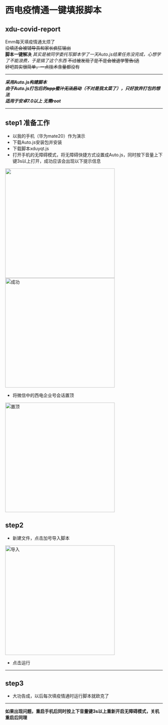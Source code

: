 # 西电疫情通一键填报脚本
## xdu-covid-report
Emm每天填疫情通太烦了  
~~没填还会被辅导员和家长疯狂输出~~  
**脚本一键解决** 
*其实是被同学委托写脚本学了一天Auto.js结果任务没完成，心想学了不能浪费，于是搞了这个东西*
~~不过被发现了是不是会被退学警告(逃~~  
~~好吧其实很简单，一点技术含量都没有~~  
****
***采用Auto.js构建脚本***  
***由于Auto.js打包后的~~app蜜汁无法启动~~（不对是我太菜了），只好放弃打包的想法***  
***适用于安卓7.0以上***
***无需root***
****
## step1 准备工作
+  以我的手机（华为mate20）作为演示
+ 下载Auto.js安装包并安装
+ 下载脚本xduyqt.js
+ 打开手机的无障碍模式，将无障碍快捷方式设置成Auto.js，同时按下音量上下键3s以上打开，成功应该会出现以下提示信息
<img src="https://gitee.com/caizirui/xdu-covid-report/raw/master/picture/open.jpg" width="350" alt=""/>
<img src="https://gitee.com/caizirui/xdu-covid-report/raw/master/picture/ok.jpg" width="350" alt="成功"/>

+ 将微信中的西电企业号会话置顶
<img src="https://gitee.com/caizirui/xdu-covid-report/raw/master/picture/set.jpg" width="350" alt="置顶"/>

## step2
+ 新建文件，点击加号导入脚本
<img src="https://gitee.com/caizirui/xdu-covid-report/raw/master/picture/+.jpg" width="350" alt="导入"/>

+ 点击运行
****
## step3
+ 大功告成，以后每次填疫情通时运行脚本就欧克了
****
**如果出现问题，重启手机后同时按上下音量键3s以上重新开启无障碍模式，关机重启后同理**
